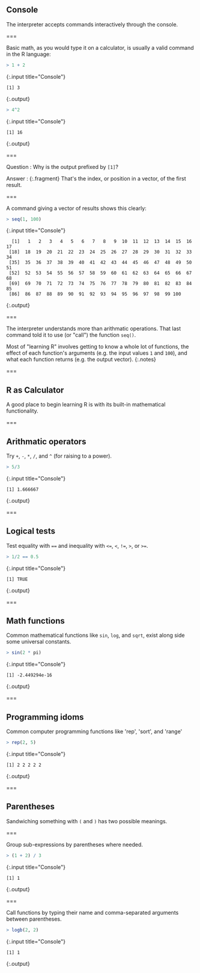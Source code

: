 ---
---

## Console

The interpreter accepts commands interactively through the console.

===

Basic math, as you would type it on a calculator, is usually a valid command in the R language:



~~~r
> 1 + 2
~~~
{:.input title="Console"}


~~~
[1] 3
~~~
{:.output}




~~~r
> 4^2
~~~
{:.input title="Console"}


~~~
[1] 16
~~~
{:.output}


===

Question
: Why is the output prefixed by `[1]`?

Answer
: {:.fragment} That's the index, or position in a vector, of the first result.

===

A command giving a vector of results shows this clearly:



~~~r
> seq(1, 100)
~~~
{:.input title="Console"}


~~~
  [1]   1   2   3   4   5   6   7   8   9  10  11  12  13  14  15  16  17
 [18]  18  19  20  21  22  23  24  25  26  27  28  29  30  31  32  33  34
 [35]  35  36  37  38  39  40  41  42  43  44  45  46  47  48  49  50  51
 [52]  52  53  54  55  56  57  58  59  60  61  62  63  64  65  66  67  68
 [69]  69  70  71  72  73  74  75  76  77  78  79  80  81  82  83  84  85
 [86]  86  87  88  89  90  91  92  93  94  95  96  97  98  99 100
~~~
{:.output}


===

The interpreter understands more than arithmatic operations.
That last command told it to use (or "call") the function `seq()`.

Most of "learning R" involves getting to know a whole lot of functions, the
effect of each function's  arguments (e.g. the input values `1` and `100`), and
what each function returns (e.g. the output vector).
{:.notes}

===

## R as Calculator

A good place to begin learning R is with its built-in mathematical functionality.

===

## Arithmatic operators

Try `+`, `-`, `*`, `/`, and `^` (for raising to a power).



~~~r
> 5/3
~~~
{:.input title="Console"}


~~~
[1] 1.666667
~~~
{:.output}


===

## Logical tests

Test equality with `==` and inequality with `<=`, `<`, `!=`, `>`, or `>=`.



~~~r
> 1/2 == 0.5
~~~
{:.input title="Console"}


~~~
[1] TRUE
~~~
{:.output}


===

## Math functions

Common mathematical functions like `sin`, `log`, and `sqrt`, exist along side some universal constants.



~~~r
> sin(2 * pi)
~~~
{:.input title="Console"}


~~~
[1] -2.449294e-16
~~~
{:.output}


===

## Programming idoms

Common computer programming functions like 'rep', 'sort', and 'range'



~~~r
> rep(2, 5)
~~~
{:.input title="Console"}


~~~
[1] 2 2 2 2 2
~~~
{:.output}


===

## Parentheses

Sandwiching something with `(` and `)` has two possible meanings.

===

Group sub-expressions by parentheses where needed.



~~~r
> (1 + 2) / 3
~~~
{:.input title="Console"}


~~~
[1] 1
~~~
{:.output}


===

Call functions by typing their name and comma-separated arguments between parentheses.



~~~r
> logb(2, 2)
~~~
{:.input title="Console"}


~~~
[1] 1
~~~
{:.output}

